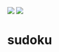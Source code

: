 <a href="https://codeclimate.com/github/batebates/sudoku"><img src="https://codeclimate.com/github/batebates/sudoku/badges/gpa.svg" /></a>
<a href="https://codeclimate.com/github/batebates/sudoku"><img src="https://codeclimate.com/github/batebates/sudoku/badges/issue_count.svg" /></a>
# sudoku
